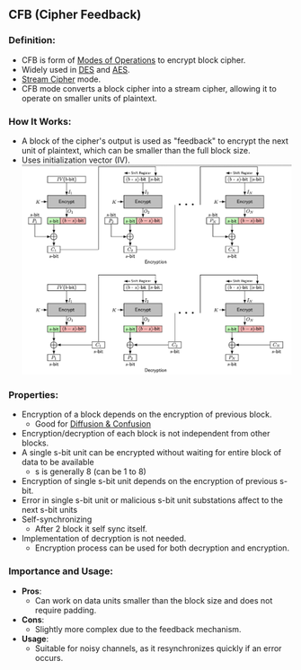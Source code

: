 ## CFB (Cipher Feedback)

### Definition:
- CFB is form of [Modes of Operations](Modes%20of%20Operations.md) to encrypt block cipher.
- Widely used in [DES](DES.md) and [AES](AES.md).
- [Stream Cipher](Stream%20Cipher.md) mode.
- CFB mode converts a block cipher into a stream cipher, allowing it to operate on smaller units of plaintext.
### How It Works:
- A block of the cipher's output is used as "feedback" to encrypt the next unit of plaintext, which can be smaller than the full block size.
- Uses initialization vector (IV).
![](../../Attachments/CFB.png)
### Properties:
 - Encryption of a block depends on the encryption of previous block.
	- Good for [Diffusion & Confusion](Diffusion%20&%20Confusion.md)
- Encryption/decryption of each block is not independent from other blocks.
- A single s-bit unit can be encrypted without waiting for entire block of data to be available
	- s is generally 8 (can be 1 to 8)
- Encryption of single s-bit unit depends on the encryption of previous s-bit.
- Error in single s-bit unit or malicious s-bit unit substations affect to the next s-bit units
- Self-synchronizing
	- After 2 block it self sync itself.
- Implementation of decryption is not needed.
	- Encryption process can be used for both decryption and encryption.
### Importance and Usage:
- **Pros**: 
	- Can work on data units smaller than the block size and does not require padding.
- **Cons**: 
	- Slightly more complex due to the feedback mechanism.
- **Usage**: 
	- Suitable for noisy channels, as it resynchronizes quickly if an error occurs.